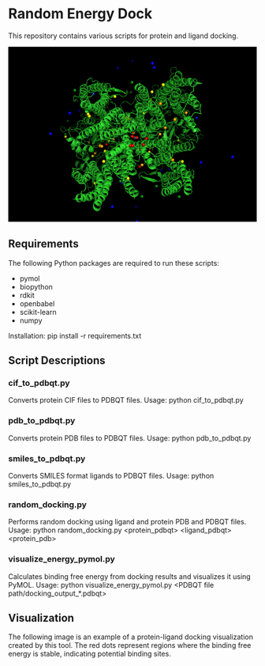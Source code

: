 # Random Energy Dock

This repository contains various scripts for protein and ligand docking.



![Protein-Ligand Docking Visualization](image.png)



## Requirements
The following Python packages are required to run these scripts:
- pymol
- biopython
- rdkit
- openbabel
- scikit-learn
- numpy

Installation:
pip install -r requirements.txt

## Script Descriptions

### cif_to_pdbqt.py
Converts protein CIF files to PDBQT files.
Usage:
python cif_to_pdbqt.py <CIF file path>

### pdb_to_pdbqt.py
Converts protein PDB files to PDBQT files.
Usage:
python pdb_to_pdbqt.py <PDB file path>

### smiles_to_pdbqt.py
Converts SMILES format ligands to PDBQT files.
Usage:
python smiles_to_pdbqt.py <SMILES>

### random_docking.py
Performs random docking using ligand and protein PDB and PDBQT files.
Usage:
python random_docking.py <protein_pdbqt> <ligand_pdbqt> <protein_pdb>

### visualize_energy_pymol.py
Calculates binding free energy from docking results and visualizes it using PyMOL.
Usage:
python visualize_energy_pymol.py <protein PDB file path> <PDBQT file path/docking_output_*.pdbqt>

## Visualization
The following image is an example of a protein-ligand docking visualization created by this tool. The red dots represent regions where the binding free energy is stable, indicating potential binding sites.



